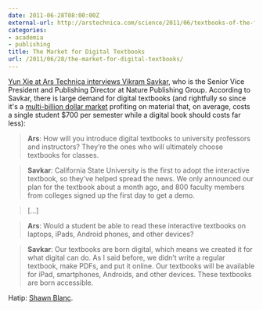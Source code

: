 ```yaml
---
date: 2011-06-28T08:00:00Z
external-url: http://arstechnica.com/science/2011/06/textbooks-of-the-future-will-be-born-digital-and-accessible/
categories:
- academia
- publishing
title: The Market for Digital Textbooks
url: /2011/06/28/the-market-for-digital-textbooks/
---
```


[Yun Xie at Ars Technica interviews Vikram Savkar](http://arstechnica.com/science/2011/06/textbooks-of-the-future-will-be-born-digital-and-accessible/), who is the Senior Vice President and Publishing Director at Nature Publishing Group. According to Savkar, there is large demand for digital textbooks (and rightfully so since it's a [multi-billion dollar market](http://www.washingtonpost.com/wp-dyn/content/article/2008/08/19/AR2008081903230.html) profiting on material that, on average, costs a single student $700 per semester while a digital book should costs far less):

> **Ars**: How will you introduce digital textbooks to university professors and instructors? They’re the ones who will ultimately choose textbooks for classes.

> **Savkar**: California State University is the first to adopt the interactive textbook, so they’ve helped spread the news. We only announced our plan for the textbook about a month ago, and 800 faculty members from colleges signed up the first day to get a demo.

> [...]

> **Ars**: Would a student be able to read these interactive textbooks on laptops, iPads, Android phones, and other devices?

> **Savkar**: Our textbooks are born digital, which means we created it for what digital can do. As I said before, we didn’t write a regular textbook, make PDFs, and put it online. Our textbooks will be available for iPad, smartphones, Androids, and other devices. These textbooks are born accessible.

Hatip: [Shawn Blanc](http://shawnblanc.net/2011/06/digital-texbooks/).
